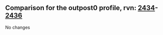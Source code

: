 ## Comparison for the outpost0 profile, rvn: [2434](https://github.com/PRO100KatYT/FortniteProfileRevisions/tree/main/profiles/outpost0/2434%20outpost0.json)-[2436](https://github.com/PRO100KatYT/FortniteProfileRevisions/tree/main/profiles/outpost0/2436%20outpost0.json)

No changes
